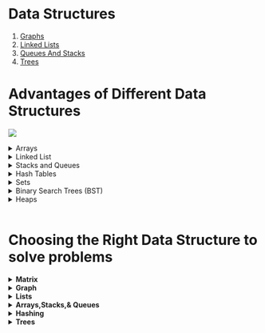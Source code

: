 # Data Structures
   
1. [Graphs](./Graphs/README.md)
2. [Linked Lists](./LinkedLists/README.md)
3. [Queues And Stacks](./QueuesAndStacks/README.md)
4. [Trees](./Trees/README.md)

# Advantages of Different Data Structures

![](https://miro.medium.com/max/1400/1*TXcoRpFxDTdRl0YYawE3XA.png)

<details>
<summary>Arrays</summary>

Pros
----

*   Easy to create, Easy to use
*   Direct indexing: O(1)
*   Sequential access: O(N)

Cons
----

*   Sorting: O(NLogN)
*   Searching: O(N), and O(LogN) if sorted
*   Inserting and deleting: O(N) because of shifting items.

</details>

<details>
<summary>Linked List</summary>

Pros
----

*   Inserting and deleting: O(1)
*   Sequential Access: O(N)

> Inserting and deleting operations refers to the operation itself, as you might need to sequentially access all the nodes until the node you’are looking for.
> 
> Inserting and deleting is much easier with doubly linked list.

Cons
----

*   No Direct Access; Only Sequential Access
*   Searching: O(N)
*   Sorting: O(NLogN)

</details>

<details>
<summary>Stacks and Queues</summary>

Stacks and queues have very specific purposes. Stacks are last in, first out data structure (LIFO), while queues are first in, first out (FIFO).

Pros
----

*   Push/Add: O(1)
*   Pop/Remove: O(1)
*   Peek: O(1)

**Cons**
--------

If you’re trying to do anything else with stacks or queues, like if you’re asking _how can I pull an item from the middle?._ Then, you should be looking at a different data structure.

</details>

<details>
<summary>Hash Tables</summary>


Pros
----

*   Inserting and deleting: O(1) + Hashing & Indexing (**amortized**).
*   Direct access: O(1) + Hashing & Indexing.

> It takes a little processing for the hashing and indexing. But the good thing about that is it’s the same amount of processing every time, even if the hash table gets very large.
> 
> When the hash table gets full, it will increase it’s size. And, when the number of filled buckets is much smaller than the size of the hash table, it will then decrease it’s size. Both operations take a complexity of O(N). That’s why insertion and deletion takes O(1) amortized**.**

Cons
----

*   Some overhead as require a little more space in memory than arrays.
*   Retrieval of elements doesn’t guarantee a specific order.
*   Searching for a value (without knowing it’s key).

</details>

<details>
<summary>Sets</summary>

Pros
----

*   Checking membership; value existence.
*   Avoids duplicates

> The complexity of checking if a value contained in the set depends on the underlying data structure used to implemented the set.
> 
> In C++, It uses a binary search tree (probably a red black tree; a type of self balancing binary search tree). So, the complexity would be O(LogN), and O(N) if the tree is unbalanced.
> 
> In Java, HashSet class implements the Set Interface using the hash table data structure. So, the complexity would be same as the hash tables(see above).

Cons
----

Sets are intentionally limited. There aren’t much you can do with them. So, they’re are terrible at almost everything else.

</details>

<details>
<summary>Binary Search Trees (BST)</summary>

Pros
----

*   Inserting and deleting
*   Speed of Access
*   Maintains sorted order; retrieval of elements is in order.

> The complexity of insertion, deletion, and accessing would be O(LogN), and O(N) if the tree is unbalanced.

Cons
----

*   Some overhead because of their creation and management.

</details>

<details>
<summary>Heaps</summary>

Heaps are a type of binary tree that are great for priority queues.

Pros
----

*   Find Min/Find Max: O(1)
*   Inserting: O(LogN)
*   Delete Min/Delete Max: O(LogN)

Cons
----

*   Searching and deleting: O(N)

> In searching and deleting, we will have to scan all the elements as they don’t guarantee a specific order, unlike BST.
> 
> Deleting requires to traverse the whole tree to access the element first, then delete it, where the deletion operation itself requires O(LogN).

</details>

<br>

Choosing the Right Data Structure to solve problems
===================================================

<details>
<summary> <b>Matrix</b> </summary>
Matrix
------

Matrix is a data structure that stores the data using rows and columns. The developer can use Matrix in the following use cases.

*   Matrix arithmetic in graphic processing algorithms.
*   Represent the graph.
*   Represent quadratic forms and linear algebra solution.

</details>

<details>
<summary> <b>Graph</b> </summary>
Graph
-----

The graph is an abstract data type that is meant to implement the graph and directed graph concepts from mathematics. The developer can use Graph in the following use cases.

*   Networks have many uses in the practical side of graph theory.
*   Finding the shortest path between the cities.
*   Solve the maze game.
*   Find the optimized route between the cities.

</details>

<details>
<summary> <b>Lists</b> </summary>

Linked List
-----------

The linked list is a data structure that links each node to the next node. The developer can use the linked list in the following use cases.

*   When the developer needs constant time for insertion and deletion.
*   When the data dynamically grows.
*   Do not access random elements from the linked list.
*   Insert the element in any position of the list.


Circular Linked List
--------------------

A circular linked list is a linked list in which the link field of the tail node link to the head node. The developer can use a circular linked list in the following use cases.

*   Develop the buffer memory.
*   Represent a deck of cards in a game.
*   Browser cache allows hitting the BACK button.
*   Implement the Most Recently Used (MRU) list.
*   Undo functionality in Photoshop or Word.


Doubly Linked List
------------------

Doubly linked is a data structure in which each node contains data and two links. One link point to the previous node and another link point to the next node. The developer can use a doubly linked list in the following uses cases.

*   Easier to delete the node from the doubly linked list.
*   It can be iterated in reverse order without recursion implementation.
*   Insert or remove from double-linked lists faster.

</details>
<details>
<summary> <b>Arrays,Stacks,& Queues</b> </summary>

Array
-----

The array is a data structure to store the same type of elements continuously. The developer can use an array in the following use cases.

*   Need access to the elements using the index.
*   Know the size of the array before defining the memory.
*   Speed when iterating through all the elements in the sequence.
*   The array takes less memory compare than a linked list.

Stack
-----

The stack is a last-in, first-out data structure. The developer can use the stack in the following use cases.

*   Expression evaluation and syntax parsing.
*   Finding the correct path in a maze using backtracking.
*   Runtime memory management.
*   Recursion function.

Queue
-----

The queue is a first in, first-out (FIFO) data structure. The developer can use Queue in the following use cases.

*   Use a queue when the developer wants an order.
*   Processed in First In First Out order.
*   If the developer wants to add or remove both ends, they can use the queue or a double-ended queue.

</details>

<details>
<summary> <b>Hashing</b> </summary>
Hashing
-------

Hash table is a data structure used to implement an associative array, a structure that can map keys to values. The developer can use a Hash table in the following use cases.

*   Constant time operation.
*   Inserts are generally slow, reads are faster than trees.
*   Hashing is used so that searching a database can be done more efficiently.
*   Internet routers use hash tables to route the data from one computer to another.
*   The Internet search engine uses a hash functions effectively.

</details>

<details>
<summary> <b>Trees</b> </summary>

Binary Tree
-----------

A binary tree is a tree data structure in which each node has at most two child nodes. The developer can use Binary Tree in the following use cases.

*   Find the name in the phone book.
*   Sorted traversal of the tree.
*   Find the next closest element.
*   Find all elements less than or greater than a certain value.

Binary Search Tree
------------------

A binary search tree is a tree data structure in which the root node is less than or equal to the left subtree and greater than or equal to the right subtree. The developer can use Binary Search Tree in the following use cases.

*   Binary Search Trees are memory-efficient.
*   Use when the data need to be sorted.
*   Search can be done for a range of values.
*   Height balancing helps to reduce the running time.

Heap
----

A heap is a specialized tree-based abstract data type that satisfies the heap property. The developer can use Heap in the following use cases.

*   Implement Priority Queue.
*   whenever the developer wants quick access to the largest (or smallest) item.
*   Good for selection algorithms (finding the min or max).
*   Operations tend to be faster than for a binary tree.
*   Heap sort sorting methods being in-place and with no quadratic worst-case scenarios.
*   Graph algorithms are using heaps as internal traversal data structures, the run time will be reduced by polynomial order.

Red-Black Tree
--------------

Red–black tree is a binary search tree with an extra bit of data per node, its color, which can be either red or black. The developer can use Red-Black Tree in the following use cases.

*   Java TreeMap and C++ map implemented using Red Block Tree.
*   Computational Geometry Data structures.
*   Scheduler applications.

B-Tree
------

B-tree is a tree data structure that keeps data sorted and allows searches, sequential access, insertions, and deletions in logarithmic time. The developer can use B-Tree in the following use cases.

*   File systems.
*   Database operations.


Splay Tree
----------

A splay tree is a self-adjusting binary search tree with the additional property that recently accessed elements are quick to access again. The developer can use Splay Tree in the following use cases.

*   When the developer wants to access to the recent data easily.
*   Allow duplicate items.
*   Simple implementation and take less memory.
*   When the application deals with a lot of data, use the splay-tree.

AVL Tree
--------

AVL tree, the shape of the tree is constrained at all times such that the tree shape is balanced. The height of the tree never exceeds O(log n). The developer can use AVL Tree in the following use cases.

*   When the developer wants to control the tree height outside -1 to 1 range.
*   Fast looking element.

Trie
----

A Trie (digital tree and sometimes radix tree or prefix tree), is an ordered tree data structure that is used to store a dynamic set or associative array where the keys are usually strings. The developer can use Trie in the following use cases.

*   Fixed dictionary and want to look up quickly.
*   Require less storage for a large dictionary.
*   Matching sentences during string matching.
*   Predictable O(k) lookup time where k is the size of the key.
*   Lookup can take less than k time if it’s not there.
*   Supports ordered traversal.
*   No need for a hash function.
*   Deletion is straightforward.

Minimum Spanning Tree
---------------------

A spanning tree of that graph is a subgraph that is a tree and connects all the vertices together. A minimum spanning tree (MST) or minimum weight spanning tree is then a spanning tree with weight less than or equal to the weight of every other spanning tree. The developer can use Minimum Spanning Tree in the following use cases.

*   Describe financial markets.
*   Handwriting recognition of mathematical expressions.
*   Image registration and segmentation.
*   Constructing trees for broadcasting in computer networks.

We discussed different data structures and uses cases to choose the appropriate data structure. When the candidate attends the technical coding interview or uses the application programming interface in software development, the candidate must choose the correct data structure. If the candidate uses the incorrect data structure, it may work. But the programs may fail with more data or with the different use cases.

</details>

